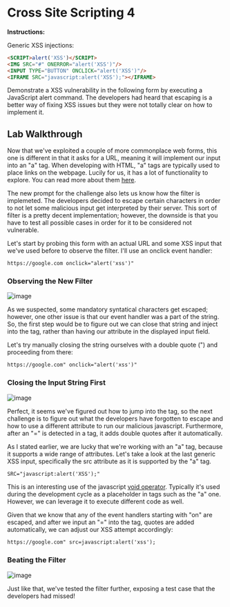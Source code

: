 # Cross Site Scripting 4

**Instructions:**

Generic XSS injections:
```HTML
<SCRIPT>alert('XSS')</SCRIPT>
<IMG SRC="#" ONERROR="alert('XSS')"/>
<INPUT TYPE="BUTTON" ONCLICK="alert('XSS')"/>
<IFRAME SRC="javascript:alert('XSS');"></IFRAME>
```

Demonstrate a XSS vulnerability in the following form by executing a JavaScript alert command. The developers had heard that escaping is a better way of fixing XSS issues but they were not totally clear on how to implement it.

## Lab Walkthrough

Now that we've exploited a couple of more commonplace web forms, this one is different in that it asks for a URL, meaning it will implement our input into an "a" tag. When developing with HTML, "a" tags are typically used to place links on the webpage. Lucily for us, it has a lot of functionality to explore. You can read more about them [here].

The new prompt for the challenge also lets us know how the filter is implemeted. The developers decided to escape certain characters in order to not let some malicious input get interpreted by their server. This sort of filter is a pretty decent implementation; however, the downside is that you have to test all possible cases in order for it to be considered not vulnerable. 

Let's start by probing this form with an actual URL and some XSS input that we've used before to observe the filter.
I'll use an onclick event handler:
```HTML
https://google.com onclick="alert('xss')"
```

### Observing the New Filter
![image](https://user-images.githubusercontent.com/66766340/147059997-828d2784-d074-405e-ab4c-0efdd3ce2076.png)

As we suspected, some mandatory syntatical characters get escaped; however, one other issue is that our event handler was a part of the string. So, the first step would be to figure out we can close that string and inject into the tag, rather than having our attribute in the displayed input field.

Let's try manually closing the string ourselves with a double quote (") and proceeding from there:
```HTML
https://google.com" onclick="alert('xss')"
```

### Closing the Input String First
![image](https://user-images.githubusercontent.com/66766340/147060713-47750181-6999-4ee3-8926-3bc47b299576.png)

Perfect, it seems we've figured out how to jump into the tag, so the next challenge is to figure out what the developers have forgotten to escape and how to use a different attribute to run our malicious javascript. Furthermore, after an "=" is detected in a tag, it adds double quotes after it automatically.

As I stated earlier, we are lucky that we're working with an "a" tag, because it supports a wide range of attributes. Let's take a look at the last generic XSS input, specifically the src attribute as it is supported by the "a" tag.
```HTML
SRC="javascript:alert('XSS');"
```

This is an interesting use of the javascript [void operator]. Typically it's used during the development cycle as a placeholder in tags such as the "a" one. However, we can leverage it to execute different code as well.

Given that we know that any of the event handlers starting with "on" are escaped, and after we input an "=" into the tag, quotes are added automatically, we can adjust our XSS attempt accordingly:
```HTML
https://google.com" src=javascript:alert('xss');
```

### Beating the Filter
![image](https://user-images.githubusercontent.com/66766340/147062318-2ddc40d2-ff23-491c-a974-d08e3a96c089.png)

Just like that, we've tested the filter further, exposing a test case that the developers had missed!

[here]: https://www.w3schools.com/tags/tag_a.asp
[void operator]: https://www.w3schools.com/jsref/jsref_operators.asp
